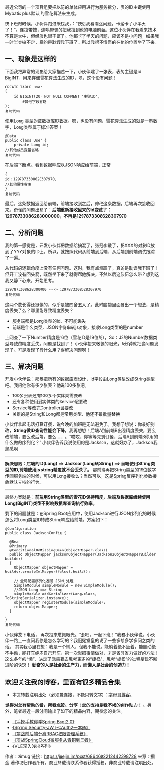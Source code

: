 最近公司的一个项目组要把以前的单体应用进行为服务拆分，表的ID主键使用Mybatis plus默认 的雪花算法来生成。



快下班的时候，小伙伴跑过来找我，：“快给我看看这问题，卡这卡了小半天了！”。连拉带拽，连哄带骗的把我拉到他的电脑前面。这位小伙伴在我看来技术不算是大牛，但经验也很丰富了。他都卡了半天的问题，应该不是小问题，如果我一时半会搞不定，真的是耽误我下班了，所以我很不情愿的在他的位置坐了下来。

## 一、现象是这样的

下面我把异常的现象给大家描述一下，小伙伴建了一张表，表的主键是id BigINT，用来存储雪花算法生成的ID，嗯，这个没有问题！

```
CREATE TABLE user
(
    id BIGINT(20) NOT NULL COMMENT '主键ID',
        #其他字段省略
);
复制代码
```

使用Long 类型对应数据库ID数据。嗯，也没有问题，雪花算法生成的就是一串数字，Long类型属于标准答案！

```
@Data
public class User {
    private Long id;
//其他成员变量省略
复制代码
```

在后端下断点。看到数据响应以JSON响应给前端，正常

```
{
id：1297873308628307970,
//其他属性省略
}
复制代码
```

最后，这条数据返回给前端，前端接收到之后，修改这条数据，后端再次接收回来。奇怪的问题出现了：**后端重新接收回来的id变成了：12978733086283000000，不再是1297873308628307970**

## 二、分析问题

我的第一感觉是，开发小伙伴把数据给搞混了，张冠李戴了，把XXX的对象ID放到了YYY对象的ID上。所以，就按照代码从前端到后端、从后端到前端调试跟踪了一遍。

从代码的逻辑角度上没有任何问题。这时，我有点烦躁了，真的是耽误我下班了！但开工没有回头箭，既然坐下来了就得帮他解决，不然以后这队伍怎么带？想到这我又静下心来，开始思考。

```
1297873308628300000 ---> 1297873308628307970
复制代码
```

这两个数长得还挺像的，似乎是被四舍五入了。此时脑袋里面冒出一个想法，是精度丢失了么？哪里能导致精度丢失？

- 服务端都是Long类型的id，不可能丢失
- 前端是什么类型，JSON字符串转js对象，接收Long类型的是number

上网查了一下Number精度是16位（雪花ID是19位的），So：JS的Number数据类型导致的精度丢失。问题是找到了！ 小伙伴投来敬佩的眼光，5分钟就把这问题发现了。可是发现了有什么用？得解决问题啊！

## 三、解决问题

开发小伙伴说：那我把所有的数据库表设计，id字段由Long类型改成String类型吧。我问他你有多少张表？他说100多张吧。

- 100多张表还有100多个实体类需要改
- 还有各种使用到实体类的Service层要改
- Service等改完Controller层要改
- 关键的是String和Long都是常用类型，他还不敢批量替换

小伙伴拿起电话打算订餐，说今晚的加班是无法避免了。我想了想说：你最好别改，**String做ID查询性能会下降**，我再想想！后端A到前端B出现精度丢失，要么改前端，要么改后端，要么……  。“哎哎，你等等先别订餐，后端A到前端B你用的什么做的序列化？”  小伙伴告诉我说使用的是Jackson，这就好办了，Jackson我熟悉啊！

------

**解决思路：后端的ID(Long)  ==> Jackson(Long转String) ==> 前端使用String类型的ID,前端使用js string精度就不会丢失了。** 那前端再把String类型的19位数字传回服务端的时候，可以用Long接收么？当然可以，这是Spring反序列化参数接收默认支持的行为。

------

最终方案就是：**前端用String类型的雪花ID保持精度，后端及数据库继续使用Long(BigINT)类型不影响数据库查询执行效率。**

剩下的问题就是：在Spring Boot应用中，使用Jackson进行JSON序列化的时候怎么将Long类型ID转成String响应给前端。方案如下：

```
@Configuration
public class JacksonConfig {

  @Bean
  @Primary
  @ConditionalOnMissingBean(ObjectMapper.class)
  public ObjectMapper jacksonObjectMapper(Jackson2ObjectMapperBuilder builder)
  {
    ObjectMapper objectMapper = builder.createXmlMapper(false).build();

    // 全局配置序列化返回 JSON 处理
    SimpleModule simpleModule = new SimpleModule();
    //JSON Long ==> String
    simpleModule.addSerializer(Long.class, ToStringSerializer.instance);
    objectMapper.registerModule(simpleModule);
    return objectMapper;
  }

}
复制代码
```

小伙伴放下电话， 再次投来敬佩眼光。“走吧，一起下班！”我和小伙伴说，小伙伴一路上一直问我你是怎么学习的？我冠冕堂皇的说了一些多想多学多问之类的话。 其实我心里在想：我是一个懒人，但我不能说。能躺着绝不坐着，能自动绝不手动，能打车绝不自己开车。第一次就把事情做对，才是省时省力做好的方法！这么多年的“懒”，决定了我需要去思考更多的“捷径”，思考“捷径”的过程是我不断进阶的诀窍！ **勤奋的人是社会的生产力，而懒人是社会的创造力！**

## 欢迎关注我的博客，里面有很多精品合集

- 本文转载注明出处（必须带连接，不能只转文字）：[字母哥博客](http://www.zimug.com)。

**觉得对您有帮助的话，帮我点赞、分享！您的支持是我不竭的创作动力！** 。另外，笔者最近一段时间输出了如下的精品内容，期待您的关注。 

- [《手摸手教你学Spring Boot2.0》](https://www.kancloud.cn/hanxt/springboot2/content)
- [《Spring Security-JWT-OAuth2一本通》](https://www.kancloud.cn/hanxt/springsecurity/content)
- [《实战前后端分离RBAC权限管理系统》](https://www.kancloud.cn/hanxt/vue-spring/content)
- [《实战SpringCloud微服务从青铜到王者》](https://www.kancloud.cn/hanxt/springcloud/content)
- [《VUE深入浅出系列》](https://www.kancloud.cn/hanxt/vuejs2/content)


作者：zimug
链接：https://juejin.im/post/6864692212442398728
来源：掘金
著作权归作者所有。商业转载请联系作者获得授权，非商业转载请注明出处。